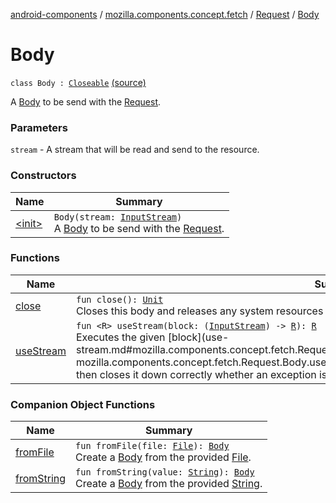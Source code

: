 [android-components](../../../index.md) / [mozilla.components.concept.fetch](../../index.md) / [Request](../index.md) / [Body](./index.md)

# Body

`class Body : `[`Closeable`](https://developer.android.com/reference/java/io/Closeable.html) [(source)](https://github.com/mozilla-mobile/android-components/blob/master/components/concept/fetch/src/main/java/mozilla/components/concept/fetch/Request.kt#L45)

A [Body](./index.md) to be send with the [Request](../index.md).

### Parameters

`stream` - A stream that will be read and send to the resource.

### Constructors

| Name | Summary |
|---|---|
| [&lt;init&gt;](-init-.md) | `Body(stream: `[`InputStream`](https://developer.android.com/reference/java/io/InputStream.html)`)`<br>A [Body](./index.md) to be send with the [Request](../index.md). |

### Functions

| Name | Summary |
|---|---|
| [close](close.md) | `fun close(): `[`Unit`](https://kotlinlang.org/api/latest/jvm/stdlib/kotlin/-unit/index.html)<br>Closes this body and releases any system resources associated with it. |
| [useStream](use-stream.md) | `fun <R> useStream(block: (`[`InputStream`](https://developer.android.com/reference/java/io/InputStream.html)`) -> `[`R`](use-stream.md#R)`): `[`R`](use-stream.md#R)<br>Executes the given [block](use-stream.md#mozilla.components.concept.fetch.Request.Body$useStream(kotlin.Function1((java.io.InputStream, mozilla.components.concept.fetch.Request.Body.useStream.R)))/block) function on the body's stream and then closes it down correctly whether an exception is thrown or not. |

### Companion Object Functions

| Name | Summary |
|---|---|
| [fromFile](from-file.md) | `fun fromFile(file: `[`File`](https://developer.android.com/reference/java/io/File.html)`): `[`Body`](./index.md)<br>Create a [Body](./index.md) from the provided [File](https://developer.android.com/reference/java/io/File.html). |
| [fromString](from-string.md) | `fun fromString(value: `[`String`](https://kotlinlang.org/api/latest/jvm/stdlib/kotlin/-string/index.html)`): `[`Body`](./index.md)<br>Create a [Body](./index.md) from the provided [String](https://kotlinlang.org/api/latest/jvm/stdlib/kotlin/-string/index.html). |
